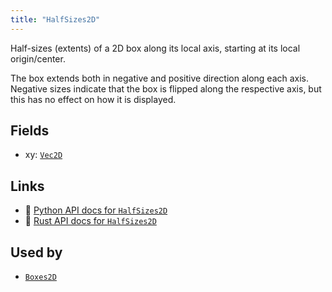 ```yaml
---
title: "HalfSizes2D"
---
```


Half-sizes (extents) of a 2D box along its local axis, starting at its local origin/center.

The box extends both in negative and positive direction along each axis.
Negative sizes indicate that the box is flipped along the respective axis, but this has no effect on how it is displayed.

## Fields

* xy: [`Vec2D`](../datatypes/vec2d.md)

## Links
 * 🐍 [Python API docs for `HalfSizes2D`](https://ref.rerun.io/docs/python/nightly/common/components#rerun.components.HalfSizes2D)
 * 🦀 [Rust API docs for `HalfSizes2D`](https://docs.rs/rerun/0.9.0-alpha.10/rerun/components/struct.HalfSizes2D.html)


## Used by

* [`Boxes2D`](../archetypes/boxes2d.md)

